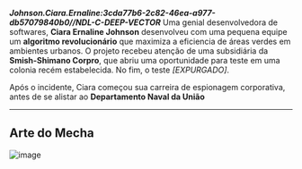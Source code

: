 ***Johnson.Ciara.Ernaline:3cda77b6-2c82-46ea-a977-db57079840b0//NDL-C-DEEP-VECTOR***
Uma genial desenvolvedora de softwares, **Ciara Ernaline Johnson** desenvolveu com uma pequena equipe um **algoritmo revolucionário** que maximiza a eficiencia de áreas verdes em ambientes urbanos. O projeto recebeu atenção de uma subsidiária da **Smish-Shimano Corpro**, que abriu uma oportunidade para teste em uma colonia recém estabelecida. No fim, o teste *[EXPURGADO]*.

Após o incidente, Ciara começou sua carreira de espionagem corporativa, antes de se alistar ao **Departamento Naval da União** 

---
## Arte do Mecha

![image](/mechs/Morrigan-Modal(1).png)

